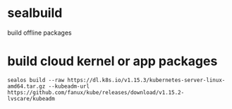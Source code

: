# sealbuild
build offline packages

# build cloud kernel or app packages
```
sealos build --raw https://dl.k8s.io/v1.15.3/kubernetes-server-linux-amd64.tar.gz --kubeadm-url https://github.com/fanux/kube/releases/download/v1.15.2-lvscare/kubeadm
```
